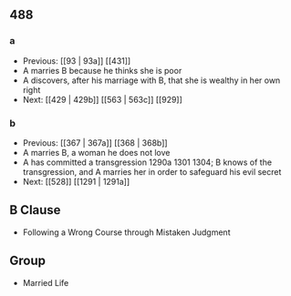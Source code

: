 ## 488
### a
- Previous: [[93 | 93a]] [[431]] 
- A marries B because he thinks she is poor
- A discovers, after his marriage with B, that she is wealthy in her own right
- Next: [[429 | 429b]] [[563 | 563c]] [[929]] 

### b
- Previous: [[367 | 367a]] [[368 | 368b]] 
- A marries B, a woman he does not love
- A has committed a transgression 1290a 1301 1304; B knows of the transgression, and A marries her in order to safeguard his evil secret
- Next: [[528]] [[1291 | 1291a]] 

## B Clause
- Following a Wrong Course through Mistaken Judgment

## Group
- Married Life

